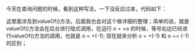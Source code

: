 ##
今天在查询问题的时候，看到这种写法，一下没反应过来，代码如下：

<script>
var o = {
      valueOf: function(){
        return -1;
      }
    };
o = +o;
console.log(o);  //-1
</script>

这里面涉及到valueOf()方法，后面我也会对这个做详细的整理；简单的说，就是valueOf()方法会在后台进行隐式调用，在运行 o = +o 的时候，等号右边已经进行valueOf()方法的调用，也就是 o = +(-1);
现在就来分析 o = +(-1)  和 o += (-1)的区别；
